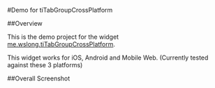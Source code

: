 #Demo for tiTabGroupCrossPlatform

##Overview

This is the demo project for the widget [me.wslong.tiTabGroupCrossPlatform](app/widgets/me.wslong.tiTabGroupCrossPlatform).

This widget works for iOS, Android and Mobile Web. (Currently tested against these 3 platforms)

##Overall Screenshot